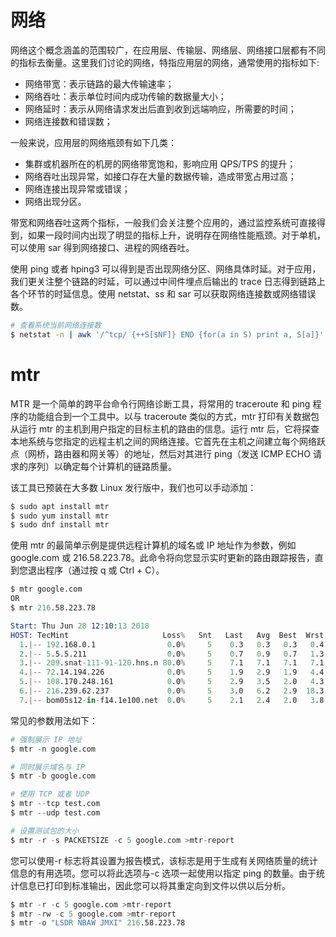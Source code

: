 # 网络

网络这个概念涵盖的范围较广，在应用层、传输层、网络层、网络接口层都有不同的指标去衡量。这里我们讨论的网络，特指应用层的网络，通常使用的指标如下:

- 网络带宽：表示链路的最大传输速率；
- 网络吞吐：表示单位时间内成功传输的数据量大小；
- 网络延时：表示从网络请求发出后直到收到远端响应，所需要的时间；
- 网络连接数和错误数；

一般来说，应用层的网络瓶颈有如下几类：

- 集群或机器所在的机房的网络带宽饱和，影响应用 QPS/TPS 的提升；
- 网络吞吐出现异常，如接口存在大量的数据传输，造成带宽占用过高；
- 网络连接出现异常或错误；
- 网络出现分区。

带宽和网络吞吐这两个指标，一般我们会关注整个应用的，通过监控系统可直接得到，如果一段时间内出现了明显的指标上升，说明存在网络性能瓶颈。对于单机，可以使用 sar 得到网络接口、进程的网络吞吐。

使用 ping 或者 hping3 可以得到是否出现网络分区、网络具体时延。对于应用，我们更关注整个链路的时延，可以通过中间件埋点后输出的 trace 日志得到链路上各个环节的时延信息。使用 netstat、ss 和 sar 可以获取网络连接数或网络错误数。

```sh
# 查看系统当前网络连接数
$ netstat -n | awk '/^tcp/ {++S[$NF]} END {for(a in S) print a, S[a]}'
```

# mtr

MTR 是一个简单的跨平台命令行网络诊断工具，将常用的 traceroute 和 ping 程序的功能组合到一个工具中。以与 traceroute 类似的方式，mtr 打印有关数据包从运行 mtr 的主机到用户指定的目标主机的路由的信息。运行 mtr 后，它将探查本地系统与您指定的远程主机之间的网络连接。它首先在主机之间建立每个网络跃点（网桥，路由器和网关等）的地址，然后对其进行 ping（发送 ICMP ECHO 请求的序列）以确定每个计算机的链路质量。

该工具已预装在大多数 Linux 发行版中，我们也可以手动添加：

```s
$ sudo apt install mtr
$ sudo yum install mtr
$ sudo dnf install mtr
```

使用 mtr 的最简单示例是提供远程计算机的域名或 IP 地址作为参数，例如 google.com 或 216.58.223.78。此命令将向您显示实时更新的路由跟踪报告，直到您退出程序（通过按 q 或 Ctrl + C）。

```s
$ mtr google.com
OR
$ mtr 216.58.223.78

Start: Thu Jun 28 12:10:13 2018
HOST: TecMint                     Loss%   Snt   Last   Avg  Best  Wrst StDev
  1.|-- 192.168.0.1                0.0%     5    0.3   0.3   0.3   0.4   0.0
  2.|-- 5.5.5.211                  0.0%     5    0.7   0.9   0.7   1.3   0.0
  3.|-- 209.snat-111-91-120.hns.n 80.0%     5    7.1   7.1   7.1   7.1   0.0
  4.|-- 72.14.194.226              0.0%     5    1.9   2.9   1.9   4.4   1.1
  5.|-- 108.170.248.161            0.0%     5    2.9   3.5   2.0   4.3   0.7
  6.|-- 216.239.62.237             0.0%     5    3.0   6.2   2.9  18.3   6.7
  7.|-- bom05s12-in-f14.1e100.net  0.0%     5    2.1   2.4   2.0   3.8   0.5
```

常见的参数用法如下：

```s
# 强制展示 IP 地址
$ mtr -n google.com

# 同时展示域名与 IP
$ mtr -b google.com

# 使用 TCP 或者 UDP
$ mtr --tcp test.com
$ mtr --udp test.com

# 设置测试包的大小
$ mtr -r -s PACKETSIZE -c 5 google.com >mtr-report
```

您可以使用-r 标志将其设置为报告模式，该标志是用于生成有关网络质量的统计信息的有用选项。您可以将此选项与-c 选项一起使用以指定 ping 的数量。由于统计信息已打印到标准输出，因此您可以将其重定向到文件以供以后分析。

```s
$ mtr -r -c 5 google.com >mtr-report
$ mtr -rw -c 5 google.com >mtr-report
$ mtr -o "LSDR NBAW JMXI" 216.58.223.78
```
